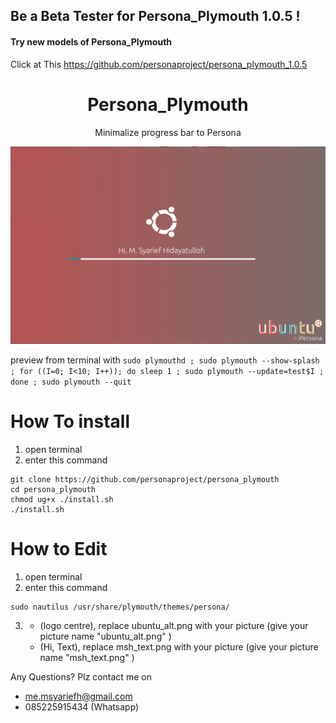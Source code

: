 ## Be a Beta Tester for Persona_Plymouth 1.0.5 !
#### Try new models of Persona_Plymouth
 Click at This https://github.com/personaproject/persona_plymouth_1.0.5 
	
<div align="center">
	<h1>Persona_Plymouth</h1>
	<p>Minimalize progress bar to Persona</p>
	<img src="preview_persona.png">
</div>
	
preview from terminal with ```sudo plymouthd ; sudo plymouth --show-splash ; for ((I=0; I<10; I++)); do sleep 1 ; sudo plymouth --update=test$I ; done ; sudo plymouth --quit```

# How To install

1. open terminal
2. enter this command
```
git clone https://github.com/personaproject/persona_plymouth
cd persona_plymouth
chmod ug+x ./install.sh
./install.sh
```
# How to Edit

1. open terminal
2. enter this command
```
sudo nautilus /usr/share/plymouth/themes/persona/
```
3. * (logo centre), replace ubuntu_alt.png with your picture (give your picture name "ubuntu_alt.png" ) 
   * (Hi, Text), replace msh_text.png with your picture (give your picture name "msh_text.png" )

Any Questions?
Plz contact me on
* me.msyariefh@gmail.com
* 085225915434 (Whatsapp)

